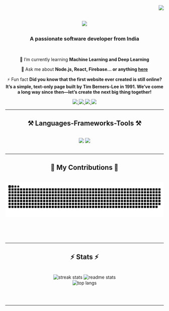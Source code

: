 <img align="right" src="https://visitcount.itsvg.in/api?id=akshatsh0610&icon=0&color=0" />

<h1 align="center">
    <img src="https://readme-typing-svg.herokuapp.com/?font=Righteous&size=35&center=true&vCenter=true&width=500&height=70&duration=4000&lines=Hi+There!+👋;+I'm+Akshat+Sharma!;" />
</h1>

<h3 align="center">A passionate software developer from India</h3>

<br/>

<div align="center">
 
 🌱 I’m currently learning **Machine Learning and Deep Learning**

💬 Ask me about **Node.js, React, Firebase... or anything [here](https://github.com/akshatsh0610)**

⚡ Fun fact **Did you know that the first website ever created is still online? It’s a simple, text-only page built by Tim Berners-Lee in 1991. We’ve come a long way since then—let’s create the next big thing together!**

 </div>
 
<div align="center"> 
  <a href="mailto:akshatsharma0610@gmail.com">
    <img src="https://img.shields.io/badge/Gmail-333333?style=for-the-badge&logo=gmail&logoColor=red" />
  </a>
  <a href="https://www.linkedin.com/in/akshat-sharma-b56696212/" target="_blank">
    <img src="https://img.shields.io/badge/LinkedIn-0077B5?style=for-the-badge&logo=linkedin&logoColor=white" target="_blank" />
  </a>
  <a href="https://medium.com/@akshatsharma0610" target="_blank">
     <img src="https://img.shields.io/badge/Medium-433878?style=for-the-badge&logo=medium&logoColor=white" target="_blank" /> <!-- sqlite, safari, google-chrome are other good icon options -->
  </a>
  <a href="https://leetcode.com/u/akshat0610/" target="_blank">
     <img src="https://img.shields.io/badge/Leetcode-424242?style=for-the-badge&logo=leetcode&logoColor=yellow" target="_blank" /> <!-- sqlite, safari, google-chrome are other good icon options -->
  </a>
</div>

 <hr/>
 
<h2 align="center">⚒️ Languages-Frameworks-Tools ⚒️</h2>
<br/>
<div align="center">
    <img src="https://skillicons.dev/icons?i=react,bootstrap,html,css,vscode,github,tailwind,git" />
    <img src="https://skillicons.dev/icons?i=nodejs,python,javascript,typescript,express,firebase,mongodb,c,cpp,java,mysql" /><br>
</div>

<br/>
<hr/>

<div align="center">
  <h2>🐍 My Contributions 🐍</h2>
  <br>
  <img alt="snake eating my contributions" src="https://raw.githubusercontent.com/akshatsh0610/akshatsh0610/output/github-contribution-grid-snake.svg" />
  
  <br/><br/><br/>
</div>

<hr/>

<h2 align="center">⚡ Stats ⚡</h2>
<br>
<div align=center>
  <img width=390 src="https://streak-stats.demolab.com/?user=akshatsh0610&count_private=true&theme=react&border_radius=10" alt="streak stats"/>
  <img width=390 src="https://github-readme-stats.vercel.app/api?username=akshatsh0610&count_private=true&show_icons=true&theme=react&rank_icon=github&border_radius=10" alt="readme stats" />
  <br/>
  <img width=325 align="center" src="https://github-readme-stats.vercel.app/api/top-langs/?username=akshatsh0610&hide=HTML&langs_count=8&layout=compact&theme=react&border_radius=10&size_weight=0.5&count_weight=0.5&exclude_repo=github-readme-stats" alt="top langs" />
</div>

<br/><br/>

<hr/>

<br/>
